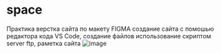 # space
Практика верстка сайта по макету FIGMA создание сайта с помошью редактора кода VS Code, создание файлов использование скриптом server ftp, раметка сайта ![image](https://user-images.githubusercontent.com/119739400/234814589-8bb3b611-dcbe-496c-b018-ae9d93e2c021.png)
